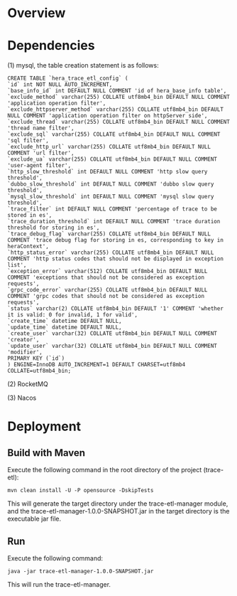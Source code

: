 # Overview

# Dependencies

(1) mysql, the table creation statement is as follows:

```
CREATE TABLE `hera_trace_etl_config` (
`id` int NOT NULL AUTO_INCREMENT,
`base_info_id` int DEFAULT NULL COMMENT 'id of hera_base_info table',
`exclude_method` varchar(255) COLLATE utf8mb4_bin DEFAULT NULL COMMENT 'application operation filter',
`exclude_httpserver_method` varchar(255) COLLATE utf8mb4_bin DEFAULT NULL COMMENT 'application operation filter on httpServer side',
`exclude_thread` varchar(255) COLLATE utf8mb4_bin DEFAULT NULL COMMENT 'thread name filter',
`exclude_sql` varchar(255) COLLATE utf8mb4_bin DEFAULT NULL COMMENT 'sql filter',
`exclude_http_url` varchar(255) COLLATE utf8mb4_bin DEFAULT NULL COMMENT 'url filter',
`exclude_ua` varchar(255) COLLATE utf8mb4_bin DEFAULT NULL COMMENT 'user-agent filter',
`http_slow_threshold` int DEFAULT NULL COMMENT 'http slow query threshold',
`dubbo_slow_threshold` int DEFAULT NULL COMMENT 'dubbo slow query threshold',
`mysql_slow_threshold` int DEFAULT NULL COMMENT 'mysql slow query threshold',
`trace_filter` int DEFAULT NULL COMMENT 'percentage of trace to be stored in es',
`trace_duration_threshold` int DEFAULT NULL COMMENT 'trace duration threshold for storing in es',
`trace_debug_flag` varchar(255) COLLATE utf8mb4_bin DEFAULT NULL COMMENT 'trace debug flag for storing in es, corresponding to key in heraContext',
`http_status_error` varchar(255) COLLATE utf8mb4_bin DEFAULT NULL COMMENT 'http status codes that should not be displayed in exception list',
`exception_error` varchar(512) COLLATE utf8mb4_bin DEFAULT NULL COMMENT 'exceptions that should not be considered as exception requests',
`grpc_code_error` varchar(255) COLLATE utf8mb4_bin DEFAULT NULL COMMENT 'grpc codes that should not be considered as exception requests',
`status` varchar(2) COLLATE utf8mb4_bin DEFAULT '1' COMMENT 'whether it is valid: 0 for invalid, 1 for valid',
`create_time` datetime DEFAULT NULL,
`update_time` datetime DEFAULT NULL,
`create_user` varchar(32) COLLATE utf8mb4_bin DEFAULT NULL COMMENT 'creator',
`update_user` varchar(32) COLLATE utf8mb4_bin DEFAULT NULL COMMENT 'modifier',
PRIMARY KEY (`id`)
) ENGINE=InnoDB AUTO_INCREMENT=1 DEFAULT CHARSET=utf8mb4 COLLATE=utf8mb4_bin;
```

(2) RocketMQ

(3) Nacos

# Deployment

## Build with Maven

Execute the following command in the root directory of the project (trace-etl):

`mvn clean install -U -P opensource -DskipTests`

This will generate the target directory under the trace-etl-manager module, and the trace-etl-manager-1.0.0-SNAPSHOT.jar
in the target directory is the executable jar file.

## Run

Execute the following command:

`java -jar trace-etl-manager-1.0.0-SNAPSHOT.jar`

This will run the trace-etl-manager.